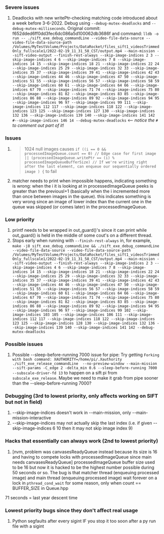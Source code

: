 ### Severe issues

1. Deadlocks with new writePtr-checking matching code introduced about a week before 3-6-2022. Debug using `--debug-mutex-deadlocks` and `--debug-mutex-milliseconds`. Original commit: f652dded6ff0dd3fec6dc086a5d100062db3686f and command: `lldb -o run -- ./sift_exe_debug_commandLine --video-file-data-source --video-file-data-source-path /Volumes/MyTestVolume/Projects/DataRocket/files_sift1_videosTrimmedOnly_fullscale1/2022-02-19_11_31_58_CST/output.mp4 --main-mission --sift-video-output --finish-rest-always --skip-image-indices 2 3 --skip-image-indices 4 6 --skip-image-indices 7 8 --skip-image-indices 14 15 --skip-image-indices 18 21 --skip-image-indices 22 24 --skip-image-indices 25 29 --skip-image-indices 32 33 --skip-image-indices 35 37 --skip-image-indices 39 41 --skip-image-indices 42 43 --skip-image-indices 44 46 --skip-image-indices 47 50 --skip-image-indices 51 55 --skip-image-indices 56 57 --skip-image-indices 58 59 --skip-image-indices 60 61 --skip-image-indices 64 66 --skip-image-indices 67 70 --skip-image-indices 71 74 --skip-image-indices 75 80 --skip-image-indices 81 82 --skip-image-indices 83 85 --skip-image-indices 86 88 --skip-image-indices 89 92 --skip-image-indices 94 95 --skip-image-indices 96 97 --skip-image-indices 99 111 --skip-image-indices 112 117 --skip-image-indices 118 122 --skip-image-indices 123 125 --skip-image-indices 127 130 --skip-image-indices 132 136 --skip-image-indices 139 140 --skip-image-indices 141 142 #--skip-image-indices 146 14 --debug-mutex-deadlocks` <-- *notice the `#` to comment out part of it*!

### Issues

1. >1024 null images causes ```if ((i == 0 && processedImageQueue.count == 0) // Edge case for first image
        || (processedImageQueue.writePtr == (i) % processedImageQueueBufferSize) // If we're writing right after the last element, can enqueue our sequentially ordered image
        ) {``` to fail
2. matcher needs to print when impossible happens, indicating something is wrong: when the i it is looking at in processedImageQueue peeks is greater than the previousI+1 (basically when the i incremented more than once between images in the queue). this indicates something is very wrong since an image of lower index than the current one in the queue was skipped (or comes later) in the processedImageQueue.

### Low priority

1. printf needs to be wrapped in out_guard()'s since it can print while out_guard() is held in the middle of some cout's on a different thread.
2. Stops early when running with `--finish-rest-always` in, for example, `make -j8 sift_exe_debug_commandLine && ./sift_exe_debug_commandLine --video-file-data-source --video-file-data-source-path /Volumes/MyTestVolume/Projects/DataRocket/files_sift1_videosTrimmedOnly_fullscale1/2022-02-19_11_31_58_CST/output.mp4 --main-mission --sift-video-output --finish-rest-always --skip-image-indices 2 3 --skip-image-indices 4 6 --skip-image-indices 7 8 --skip-image-indices 14 15 --skip-image-indices 18 21 --skip-image-indices 22 24 --skip-image-indices 25 29 --skip-image-indices 32 33 --skip-image-indices 35 37 --skip-image-indices 39 41 --skip-image-indices 42 43 --skip-image-indices 44 46 --skip-image-indices 47 50 --skip-image-indices 51 55 --skip-image-indices 56 57 --skip-image-indices 58 59 --skip-image-indices 60 61 --skip-image-indices 64 66 --skip-image-indices 67 70 --skip-image-indices 71 74 --skip-image-indices 75 80 --skip-image-indices 81 82 --skip-image-indices 83 85 --skip-image-indices 86 88 --skip-image-indices 89 92 --skip-image-indices 94 95 --skip-image-indices 96 97 --skip-image-indices 99 102 --skip-image-indices 103 105 --skip-image-indices 106 111 --skip-image-indices 112 117 --skip-image-indices 118 122 --skip-image-indices 123 125 --skip-image-indices 128 130 --skip-image-indices 132 136 --skip-image-indices 139 140 --skip-image-indices 141 142 --debug-mutex-deadlocks`

### Possible issues

1. Possible --sleep-before-running 7000 issue for pipe: Try getting `Forking with bash command: XAUTHORITY=/home/pi/.Xauthority ./sift_exe_release_commandLine  --no-preview-window --main-mission --sift-params -C_edge 2 -delta_min 0.6 --sleep-before-running 7000 --subscale-driver-fd 13` to happen on a sift pi from `subscale_exe_release`. Maybe we need to make it grab from pipe sooner than the --sleep-before-running 7000?

### Debugging (3rd to lowest priority, only affects working on SIFT but not in field)

1. --skip-image-indices doesn't work in --main-mission, only --main-mission-interactive
2. --skip-image-indices may not actually skip the last index (i.e. if given  --skip-image-indices 6 10 then it may not skip image index 9)

### Hacks that essentially can always work (2nd to lowest priority)

1. [nvm, problem was canvasesReadyQueue instead because its size is 16 and having to compete locks with processedImageQueue since main needs canvasesReadyQueue] processedImageQueue buffer size used to be 16 but now it is hacked to be the highest number possible during 50 seconds or so. The bug is that matcher thread (enqueuing processed image) and main thread (enqueuing processed image) wait forever on a lock in `pthread_cond_wait` for some reason, only when count == BUFFER_SIZE in Queue.hpp

71 seconds = last year descent time

### Lowest priority bugs since they don't affect real usage

1. Python segfaults after every sigint IF you stop it too soon after a py run file with a sigint
